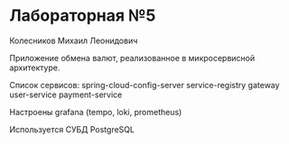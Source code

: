 # Лабораторная №5
Колесников Михаил Леонидович

Приложение обмена валют, реализованное в микросервисной архитектуре.

Список сервисов:
spring-cloud-config-server
service-registry
gateway
user-service
payment-service

Настроены grafana (tempo, loki, prometheus)

Используется СУБД PostgreSQL